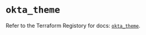 # `okta_theme`

Refer to the Terraform Registory for docs: [`okta_theme`](https://registry.terraform.io/providers/okta/okta/4.6.2/docs/resources/theme).
